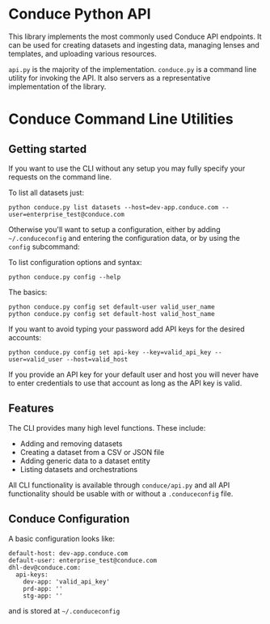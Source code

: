 # Conduce Python API

This library implements the most commonly used Conduce API endpoints.  It can be used for creating datasets and ingesting data, managing lenses and templates, and uploading various resources.

`api.py` is the majority of the implementation.  `conduce.py` is a command line utility for invoking the API.  It also servers as a representative implementation of the library.

# Conduce Command Line Utilities

## Getting started
If you want to use the CLI without any setup you may fully specify your requests on the command line.

To list all datasets just:

```
python conduce.py list datasets --host=dev-app.conduce.com --user=enterprise_test@conduce.com
```

Otherwise you'll want to setup a configuration, either by adding `~/.conduceconfig` and entering the configuration data, or by using the `config` subcommand:


To list configuration options and syntax:

```
python conduce.py config --help
```

The basics:

```
python conduce.py config set default-user valid_user_name
python conduce.py config set default-host valid_host_name
```

If you want to avoid typing your password add API keys for the desired accounts:

```
python conduce.py config set api-key --key=valid_api_key --user=valid_user --host=valid_host
```

If you provide an API key for your default user and host you will never have to enter credentials to use that account as long as the API key is valid.

## Features

The CLI provides many high level functions.  These include:

- Adding and removing datasets
- Creating a dataset from a CSV or JSON file
- Adding generic data to a dataset entity
- Listing datasets and orchestrations

All CLI functionality is available through `conduce/api.py` and all API functionality should be usable with or without a `.conduceconfig` file.


## Conduce Configuration

A basic configuration looks like:

```
default-host: dev-app.conduce.com
default-user: enterprise_test@conduce.com
dhl-dev@conduce.com:
  api-keys:
    dev-app: 'valid_api_key'
    prd-app: ''
    stg-app: '' 
```

and is stored at `~/.conduceconfig`
